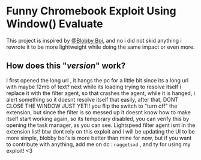 
# **F**unny **C**hromebook **E**xploit **U**sing **W**indow() **E**valuate

This project is inspired by [@Blobby Boi](https://github.com/Blobby-Boi), and no i did not skid anything i rewrote it to be more lightweight while doing the same impact or even more.



## How does this "***version***" work?
I first opened the long url , it hangs the pc for a little bit since its a long url with maybe 12mb of text? next while its loading trying to resolve itself i replace it with the filter agent, so that crashes the agent, while it is hanged, i alert something so it doesnt resolve itself that easily, after that, DONT CLOSE THE WINDOW JUST YET!! you flip the switch to "turn off" the extension, but since the filter is so messed up it doesnt know how to make itself start working again, so its temporary disabled, you can verify this by opening the task manager, as you can see. Lightspeed filter agent isnt in the extension list! btw dont rely on this exploit and i will be updating the UI to be more simple, blobby boi's is more better than mine for now, but if you want to contribute with anything, add me on dc : `naggetsxd` , and ty for using my exploit! <3


